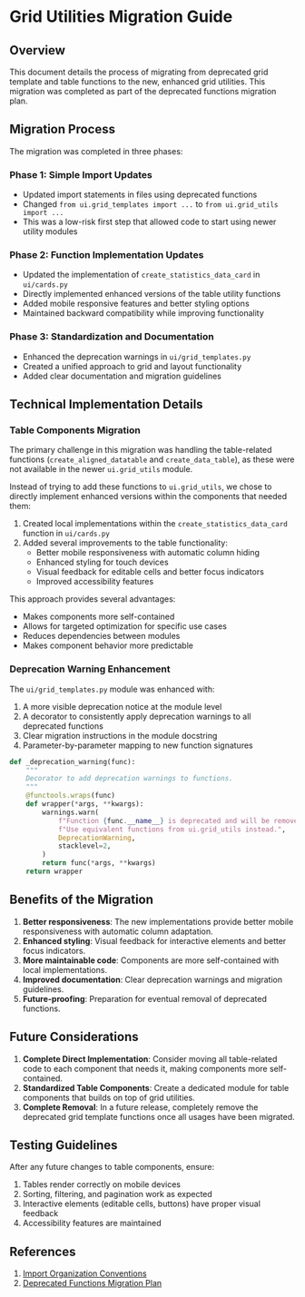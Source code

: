# Grid Utilities Migration Guide

## Overview

This document details the process of migrating from deprecated grid template and table functions to the new, enhanced grid utilities. This migration was completed as part of the deprecated functions migration plan.

## Migration Process

The migration was completed in three phases:

### Phase 1: Simple Import Updates

- Updated import statements in files using deprecated functions
- Changed `from ui.grid_templates import ...` to `from ui.grid_utils import ...`
- This was a low-risk first step that allowed code to start using newer utility modules

### Phase 2: Function Implementation Updates

- Updated the implementation of `create_statistics_data_card` in `ui/cards.py`
- Directly implemented enhanced versions of the table utility functions
- Added mobile responsive features and better styling options
- Maintained backward compatibility while improving functionality

### Phase 3: Standardization and Documentation

- Enhanced the deprecation warnings in `ui/grid_templates.py`
- Created a unified approach to grid and layout functionality
- Added clear documentation and migration guidelines

## Technical Implementation Details

### Table Components Migration

The primary challenge in this migration was handling the table-related functions (`create_aligned_datatable` and `create_data_table`), as these were not available in the newer `ui.grid_utils` module.

Instead of trying to add these functions to `ui.grid_utils`, we chose to directly implement enhanced versions within the components that needed them:

1. Created local implementations within the `create_statistics_data_card` function in `ui/cards.py`
2. Added several improvements to the table functionality:
   - Better mobile responsiveness with automatic column hiding
   - Enhanced styling for touch devices
   - Visual feedback for editable cells and better focus indicators
   - Improved accessibility features

This approach provides several advantages:

- Makes components more self-contained
- Allows for targeted optimization for specific use cases
- Reduces dependencies between modules
- Makes component behavior more predictable

### Deprecation Warning Enhancement

The `ui/grid_templates.py` module was enhanced with:

1. A more visible deprecation notice at the module level
2. A decorator to consistently apply deprecation warnings to all deprecated functions
3. Clear migration instructions in the module docstring
4. Parameter-by-parameter mapping to new function signatures

```python
def _deprecation_warning(func):
    """
    Decorator to add deprecation warnings to functions.
    """
    @functools.wraps(func)
    def wrapper(*args, **kwargs):
        warnings.warn(
            f"Function {func.__name__} is deprecated and will be removed in a future release. "
            f"Use equivalent functions from ui.grid_utils instead.",
            DeprecationWarning,
            stacklevel=2,
        )
        return func(*args, **kwargs)
    return wrapper
```

## Benefits of the Migration

1. **Better responsiveness**: The new implementations provide better mobile responsiveness with automatic column adaptation.
2. **Enhanced styling**: Visual feedback for interactive elements and better focus indicators.
3. **More maintainable code**: Components are more self-contained with local implementations.
4. **Improved documentation**: Clear deprecation warnings and migration guidelines.
5. **Future-proofing**: Preparation for eventual removal of deprecated functions.

## Future Considerations

1. **Complete Direct Implementation**: Consider moving all table-related code to each component that needs it, making components more self-contained.
2. **Standardized Table Components**: Create a dedicated module for table components that builds on top of grid utilities.
3. **Complete Removal**: In a future release, completely remove the deprecated grid template functions once all usages have been migrated.

## Testing Guidelines

After any future changes to table components, ensure:

1. Tables render correctly on mobile devices
2. Sorting, filtering, and pagination work as expected
3. Interactive elements (editable cells, buttons) have proper visual feedback
4. Accessibility features are maintained

## References

1. [Import Organization Conventions](../conventions/imports.md)
2. [Deprecated Functions Migration Plan](../../todo.md)
